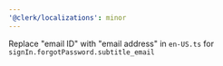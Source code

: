 ```yaml
---
'@clerk/localizations': minor
---
```


Replace "email ID" with "email address" in `en-US.ts` for `signIn.forgotPassword.subtitle_email`
